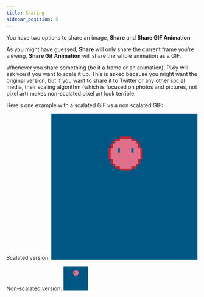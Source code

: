 ```yaml
---
title: Sharing
sidebar_position: 5
---
```

You have two options to share an image, **Share** and **Share GIF Animation**

As you might have guessed, **Share** will only share the current frame you're viewing, **Share Gif Animation** will share the whole animation as a GIF.

Whenever you share something (be it a frame or an animation), Pixly will ask you if you want to scale it up. This is asked because you might want the original version, but if you want to share it to Twitter or any other social media, their scaling algorithm (which is focused on photos and pictures, not pixel art) makes non-scalated pixel art look terrible.

Here's one example with a scalated GIF vs a non scalated GIF:

Scalated version: ![Scalated](./scalated-gif.gif)


Non-scalated version: ![Non Scalated](./non-scalated-gif.gif)